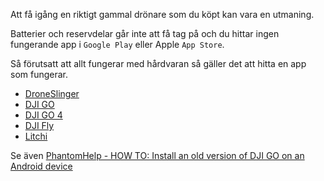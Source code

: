 Att få igång en riktigt gammal drönare som du köpt kan vara en utmaning.

Batterier och reservdelar går inte att få tag på och du hittar ingen fungerande app i `Google Play` eller Apple `App Store`.

Så förutsatt att allt fungerar med hårdvaran så gäller det att hitta en app som fungerar.

* [DroneSlinger](https://droneslinger.com/software.html)
* [DJI GO](https://www.dji.com/es/downloads/djiapp/dji-go-3)
* [DJI GO 4](https://www.dji.com/es/downloads/djiapp/dji-go-4)
* [DJI Fly](https://www.dji.com/es/downloads/djiapp/dji-fly)
* [Litchi](https://flylitchi.com/)

Se även [PhantomHelp - HOW TO: Install an old version of DJI GO on an Android device](https://forum.phantomhelp.com/t/how-to-install-an-old-version-of-dji-go-on-an-android-device/628)
